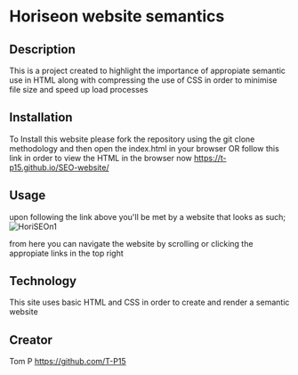 # Horiseon website semantics

## Description
This is a project created to highlight the importance of appropiate semantic use in HTML along with compressing the use of CSS in order to minimise file size and speed up load processes

## Installation 
To Install this website please fork the repository using the git clone methodology and then open the index.html in your browser
    OR 
follow this link in order to view the HTML in the browser now https://t-p15.github.io/SEO-website/

## Usage

upon following the link above you'll be met by a website that looks as such;
![HoriSEOn1](https://github.com/T-P15/SEO-website/assets/142391755/7a22aca7-62fe-4ac8-930b-4a9fb73d0950)

from here you can navigate the website by scrolling or clicking the appropiate links in the top right

## Technology
This site uses basic HTML and CSS in order to create and render a semantic website

## Creator
Tom P
https://github.com/T-P15 
